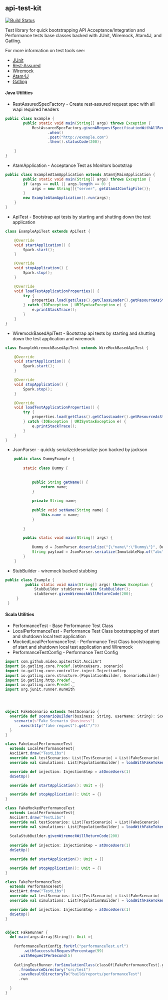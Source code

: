 ## api-test-kit 

[![Build Status](https://travis-ci.org/MideO/api-test-kit.svg?branch=master)](https://travis-ci.org/MideO/api-test-kit)

Test library for quick bootstrapping API Acceptance/Integration and Performance tests base classes backed with JUnit, Wiremock, Atam4J, and Gatling. 

For more information on test tools see:
 
* [JUnit](http://junit.org)
* [Rest-Assured](http://rest-assured.io/)
* [Wiremock](http://wiremock.org)
* [Atam4J](https://github.com/atam4j/atam4j)
* [Gatling](http://gatling.io)


#### Java Utilities
* RestAssuredSpecFactory - Create rest-assured request spec with all wapi required headers
 ```java
 public class Example {
         public static void main(String[] args) throws Exception {
             RestAssuredSpecFactory.givenARequestSpecificationWithAllRequiredHeaders()
                    .when()
                    .post("http://exmaple.com")
                    .then().statusCode(200);
        
     }
 }
 
 ```

* AtamApplication - Acceptance Test as Monitors bootstrap
```java
public class ExampleAtamApplication extends Atam4jMainApplication {
        public static void main(String[] args) throws Exception {
        if (args == null || args.length == 0) {
            args = new String[]{"server", getAtam4JConfigFile()};
        }
        new ExampleAtamApplication().run(args);
    }
}


```
* ApiTest - Bootstrap api tests by starting and shutting down the test application 
```java
class ExampleApiTest extends ApiTest {

    @Override
    void startApplication() {
        Spark.start();
    }

    @Override
    void stopApplication() {
        Spark.stop();
    }

    @Override
    void loadTestApplicationProperties() {
        try {
            properties.load(getClass().getClassLoader().getResourceAsStream("test.properties"));
        } catch (IOException | URISyntaxException e) {
            e.printStackTrace();
        }
    }
}

```
* WiremockBasedApiTest - Bootstrap api tests by starting and shutting down the test application and wiremock
```java
class ExampleWiremockBasedApiTest extends WireMockBasedApiTest {

    @Override
    void startApplication() {
        Spark.start();
    }

    @Override
    void stopApplication() {
        Spark.stop();
    }

    @Override
    void loadTestApplicationProperties() {
        try {
            properties.load(getClass().getClassLoader().getResourceAsStream("test.properties"));
        } catch (IOException | URISyntaxException e) {
            e.printStackTrace();
        }
    }
}

```
* JsonParser - quickly serialize/deserialize json backed by jackson
```java
    public class DummyExample {
           
        static class Dummy {
    
    
            public String getName() {
                return name;
            }
    
            private String name;
    
            public void setName(String name) {
                this.name = name;
            }
    
        }

        public static void main(String[] args) {
        
            Dummy d = JsonParser.deserialize("{\"name\":\"Dummy\"}", Dummy.class);
            String payload = JsonParser.serialize(ImmutableMap.of("abc", "123"));
        }
    }
```
  
 * StubBuilder - wiremock backed stubbing
 ```java
 public class Example {
          public static void main(String[] args) throws Exception {
              StubBuilder stubServer = new StubBuilder();
              stubServer.givenWiremockWillReturnCode(200);
      }
  }

```

#### Scala Utilities
* PerformanceTest - Base Performance Test Class
* LocalPerformanceTest - Performance Test Class bootstrapping of start and shutdown local test application
* MockedLocalPerformanceTest - Performance Test Class bootstrapping of start and shutdown local test application and Wiremock
* PerformanceTestConfig - Performance Test Config

```scala
import com.github.mideo.apitestkit.AsciiArt
import io.gatling.core.Predef.{atOnceUsers, scenario}
import io.gatling.core.controller.inject.InjectionStep
import io.gatling.core.structure.{PopulationBuilder, ScenarioBuilder}
import io.gatling.http.Predef._
import io.gatling.core.Predef._
import org.junit.runner.RunWith




object FakeScenario extends TestScenario {
  override def scenarioBuilder(business: String, userName: String): ScenarioBuilder = {
    scenario(s"Fake Scenario $business")
      .exec(http("fake request").get("/"))
  }
}

class FakeLocalPerformanceTest
  extends LocalPerformanceTest{
  AsciiArt.draw("TestLibs")
  override val testScenarios: List[TestScenario] = List(FakeScenario)
  override val simulations: List[PopulationBuilder] = loadWithFakeTokenUsers(testScenarios, injection)

  override def injection: InjectionStep = atOnceUsers(1)
  doSetUp()

  override def startApplication(): Unit = {}

  override def stopApplication(): Unit = {}
}

class FakeMockedPerformanceTest
  extends LocalPerformanceTest{
  AsciiArt.draw("TestLibs")
  override val testScenarios: List[TestScenario] = List(FakeScenario)
  override val simulations: List[PopulationBuilder] = loadWithFakeTokenUsers(testScenarios, injection)
  
  ScalaStubBuilder.givenWiremockWillReturnCode(200)
  
  override def injection: InjectionStep = atOnceUsers(1)
  doSetUp()

  override def startApplication(): Unit = {}

  override def stopApplication(): Unit = {}
}

class FakePerformanceTest
  extends PerformanceTest{
  AsciiArt.draw("TestLibs")
  override val testScenarios: List[TestScenario] = List(FakeScenario)
  override val simulations: List[PopulationBuilder] = loadWithFakeTokenUsers(testScenarios, injection)

  override def injection: InjectionStep = atOnceUsers(1)
  doSetUp()
}


object FakeRunner {
  def main(args:Array[String]): Unit ={
    
    PerformanceTestConfig.forUrl("performanceTest.url")
        .withSuccessfulRequestPercentage(99)
      .withRequestPerSecond(5)
    
    GatlingTestRunner.forSimulationClass(classOf[FakePerformanceTest].getName)
      .fromSourceDirectory("src/test")
      .saveResultDirectoryTo("build/reports/performanceTest")
      .run
    
  } 
}
```
